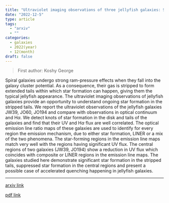 ```yaml
---
title: "Ultraviolet imaging observations of three jellyfish galaxies: Star formation suppression in the centre and ongoing star formation in stripped tails"
date: "2022-12-5"
type: article
tags:
  - "arxiv"
  - ""
categories:
  - galaxies
  - 2022(year)
  - 12(month)
draft: false
---
```


> First author: Koshy George

 Spiral galaxies undergo strong ram-pressure effects when they fall into the
galaxy cluster potential. As a consequence, their gas is stripped to form
extended tails within which star formation can happen, giving them the typical
jellyfish appearance. The ultraviolet imaging observations of jellyfish
galaxies provide an opportunity to understand ongoing star formation in the
stripped tails. We report the ultraviolet observations of the jellyfish
galaxies JW39, JO60, JO194 and compare with observations in optical continuum
and $\mathrm{H}{\alpha}$. We detect knots of star formation in the disk and
tails of the galaxies and find that their UV and H$\alpha$ flux are well
correlated. The optical emission line ratio maps of these galaxies are used to
identify for every region the emission mechanism, due to either star formation,
LINER or a mix of the two phenomena. The star-forming regions in the emission
line maps match very well with the regions having significant UV flux. The
central regions of two galaxies (JW39, JO194) show a reduction in UV flux which
coincides with composite or LINER regions in the emission line maps. The
galaxies studied here demonstrate significant star formation in the stripped
tails, suppressed star formation in the central regions and present a possible
case of accelerated quenching happening in jellyfish galaxies.

---
[arxiv link](http://arxiv.org/abs/2212.02423v1)

[pdf link](http://arxiv.org/pdf/2212.02423v1)